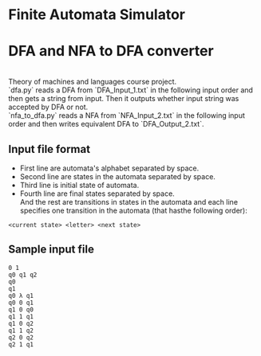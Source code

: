 # Finite Automata Simulator

# DFA and NFA to DFA converter
<br>
Theory of machines and languages course project.
<br>
`dfa.py` reads a DFA from `DFA_Input_1.txt` in the following input order and then gets a string from input. Then it outputs whether input string was accepted by DFA or not.
<br>
`nfa_to_dfa.py` reads a NFA from `NFA_Input_2.txt` in the following input order and then writes equivalent DFA to `DFA_Output_2.txt`.

## Input file format
 - First line are automata's alphabet separated by space. <br>
 - Second line are states in the automata separated by space. <br>
 - Third line is initial state of automata. <br>
 - Fourth line are final states separated by space. <br>
 And the rest are transitions in states in the automata and each line specifies one transition in the automata (that hasthe following order): <br>
  ```text
<current state> <letter> <next state>
```
 ## Sample input file
 
 ```text
0 1
q0 q1 q2
q0
q1
q0 λ q1
q0 0 q1
q1 0 q0
q1 1 q1
q1 0 q2
q1 1 q2
q2 0 q2
q2 1 q1
```
